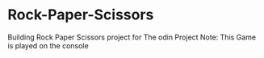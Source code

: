 # Rock-Paper-Scissors
Building Rock Paper Scissors project for The odin Project
Note: This Game is played on the console
